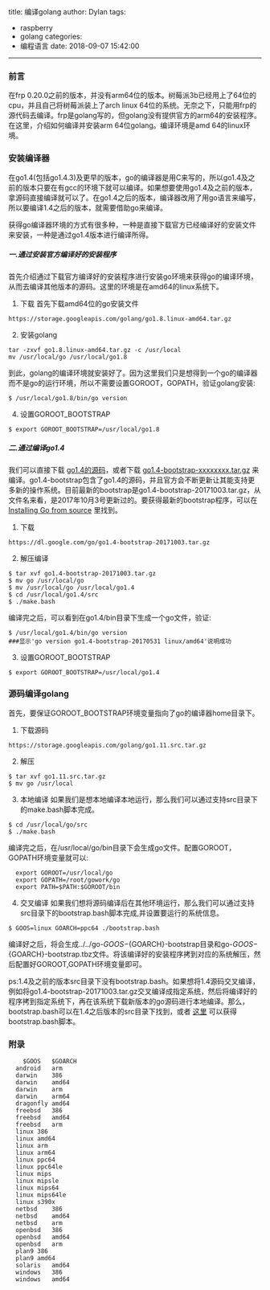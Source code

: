title: 编译golang
author: Dylan
tags:
  - raspberry
  - golang
categories:
  - 编程语言
date: 2018-09-07 15:42:00
---
### 前言
在frp 0.20.0之前的版本，并没有arm64位的版本。树莓派3b已经用上了64位的cpu，并且自己将树莓派装上了arch linux 64位的系统。无奈之下，只能用frp的源代码去编译。frp是golang写的，但golang没有提供官方的arm64的安装程序。在这里，介绍如何编译并安装arm 64位golang。编译环境是amd 64的linux环境。

### 安装编译器
在go1.4(包括go1.4.3)及更早的版本，go的编译器是用C来写的，所以go1.4及之前的版本只要在有gcc的环境下就可以编译。如果想要使用go1.4及之前的版本，拿源码直接编译就可以了。在go1.4之后的版本，编译器改用了用go语言来编写，所以要编译1.4之后的版本，就需要借助go来编译。

获得go编译器环境的方式有很多种，一种是直接下载官方已经编译好的安装文件来安装，一种是通过go1.4版本进行编译所得。

##### 一.通过安装官方编译好的安装程序
首先介绍通过下载官方编译好的安装程序进行安装go环境来获得go的编译环境，从而去编译其他版本的源码。这里的环境是在amd64的linux系统下。

1. 下载
首先下载amd64位的go安装文件

```
https://storage.googleapis.com/golang/go1.8.linux-amd64.tar.gz
```
2. 安装golang

```
tar -zxvf go1.8.linux-amd64.tar.gz -c /usr/local
mv /usr/local/go /usr/local/go1.8
```
到此，golang的编译环境就安装好了。因为这里我们只是想得到一个go的编译器而不是go的运行环境，所以不需要设置GOROOT，GOPATH，验证golang安装:

```shell
$ /usr/local/go1.8/bin/go version
```
4. 设置GOROOT_BOOTSTRAP

```shell
$ export GOROOT_BOOTSTRAP=/usr/local/go1.8
```

##### 二.通过编译go1.4
我们可以直接下载 [go1.4的源码](https://dl.google.com/go/go1.4.3.src.tar.gz)，或者下载 [go1.4-bootstrap-xxxxxxxx.tar.gz](https://dl.google.com/go/go1.4-bootstrap-20171003.tar.gz) 来编译。go1.4-bootstrap包含了go1.4的源码，并且官方会不断更新让其能支持更多新的操作系统。目前最新的bootstrap是go1.4-bootstrap-20171003.tar.gz，从文件名来看，是2017年10月3号更新过的。要获得最新的bootstrap程序，可以在 [Installing Go from source](https://golang.google.cn/doc/install/source) 里找到。

1. 下载

```
https://dl.google.com/go/go1.4-bootstrap-20171003.tar.gz
```

2. 解压编译

```shell
$ tar xvf go1.4-bootstrap-20171003.tar.gz 
$ mv go /usr/local/go
$ mv /usr/local/go /usr/local/go1.4
$ cd /usr/local/go1.4/src
$ ./make.bash
```
编译完之后，可以看到在go1.4/bin目录下生成一个go文件，验证:
```shell
$ /usr/local/go1.4/bin/go version
###显示'go version go1.4-bootstrap-20170531 linux/amd64'说明成功
```
3. 设置GOROOT_BOOTSTRAP

```shell
$ export GOROOT_BOOTSTRAP=/usr/local/go1.4
```


### 源码编译golang

首先，要保证GOROOT_BOOTSTRAP环境变量指向了go的编译器home目录下。
1. 下载源码

```
https://storage.googleapis.com/golang/go1.11.src.tar.gz
```
2. 解压

```shell
$ tar xvf go1.11.src.tar.gz
$ mv go /usr/local
```
3. 本地编译
如果我们是想本地编译本地运行，那么我们可以通过支持src目录下的make.bash脚本完成。

```shell
$ cd /usr/local/go/src
$ ./make.bash
```
编译完之后，在/usr/local/go/bin目录下会生成go文件。配置GOROOT，GOPATH环境变量就可以:

```shell
  export GOROOT=/usr/local/go
  export GOPATH=/root/gowork/go
  export PATH=$PATH:$GOROOT/bin
```
4. 交叉编译
如果我们想将源码编译后在其他环境运行，那么我们可以通过支持src目录下的bootstrap.bash脚本完成,并设置要运行的系统信息。

```shell 
$ GOOS=linux GOARCH=ppc64 ./bootstrap.bash
```
编译好之后，将会生成../../go-${GOOS}-${GOARCH}-bootstrap目录和go-${GOOS}-${GOARCH}-bootstrap.tbz文件。将该编译好的安装程序拷到对应的系统解压，然后配置好GOROOT,GOPATH环境变量即可。

ps:1.4及之前的版本src目录下没有bootstrap.bash。如果想将1.4源码交叉编译，例如将go1.4-bootstrap-20171003.tar.gz交叉编译成指定系统，然后将编译好的程序拷到指定系统下，再在该系统下载新版本的go源码进行本地编译。那么，bootstrap.bash可以在1.4之后版本的src目录下找到，或者 [这里](https://golang.google.cn/src/bootstrap.bash) 可以获得bootstrap.bash脚本。

### 附录

```
	$GOOS	$GOARCH
  android	arm
  darwin	386
  darwin	amd64
  darwin	arm
  darwin	arm64
  dragonfly	amd64
  freebsd	386
  freebsd	amd64
  freebsd	arm
  linux	386
  linux	amd64
  linux	arm
  linux	arm64
  linux	ppc64
  linux	ppc64le
  linux	mips
  linux	mipsle
  linux	mips64
  linux	mips64le
  linux	s390x
  netbsd	386
  netbsd	amd64
  netbsd	arm
  openbsd	386
  openbsd	amd64
  openbsd	arm
  plan9	386
  plan9	amd64
  solaris	amd64
  windows	386
  windows	amd64
```